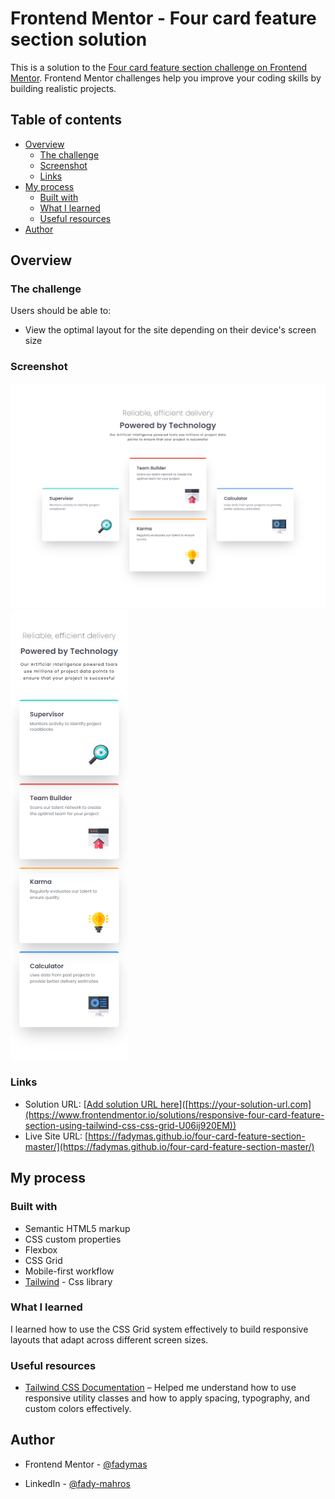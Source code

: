 # Frontend Mentor - Four card feature section solution

This is a solution to the [Four card feature section challenge on Frontend Mentor](https://www.frontendmentor.io/challenges/four-card-feature-section-weK1eFYK). Frontend Mentor challenges help you improve your coding skills by building realistic projects.

## Table of contents

- [Overview](#overview)
  - [The challenge](#the-challenge)
  - [Screenshot](#screenshot)
  - [Links](#links)
- [My process](#my-process)
  - [Built with](#built-with)
  - [What I learned](#what-i-learned)
  - [Useful resources](#useful-resources)
- [Author](#author)

## Overview

### The challenge

Users should be able to:

- View the optimal layout for the site depending on their device's screen size

### Screenshot

![Pc Version](images/pcVersion.png)
![Mobile Version](images/mobileVersion.png)

### Links

- Solution URL: [[Add solution URL here](https://www.frontendmentor.io/solutions/responsive-four-card-feature-section-using-tailwind-css-css-grid-U06ij920EM)]([https://your-solution-url.com](https://www.frontendmentor.io/solutions/responsive-four-card-feature-section-using-tailwind-css-css-grid-U06ij920EM))
- Live Site URL: [https://fadymas.github.io/four-card-feature-section-master/](https://fadymas.github.io/four-card-feature-section-master/)

## My process

### Built with

- Semantic HTML5 markup
- CSS custom properties
- Flexbox
- CSS Grid
- Mobile-first workflow
- [Tailwind](https://tailwindcss.com/) - Css library

### What I learned

I learned how to use the CSS Grid system effectively to build responsive layouts that adapt across different screen sizes.

### Useful resources

- [Tailwind CSS Documentation](https://tailwindcss.com/docs) – Helped me understand how to use responsive utility classes and how to apply spacing, typography, and custom colors effectively.

## Author

- Frontend Mentor - [@fadymas](https://www.frontendmentor.io/profile/fadymas)

- LinkedIn - [@fady-mahros](www.linkedin.com/in/fady-mahrous)
